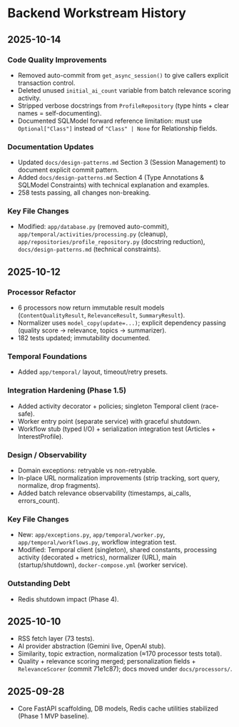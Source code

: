 # Backend Workstream History

## 2025-10-14

### Code Quality Improvements

- Removed auto-commit from `get_async_session()` to give callers explicit transaction control.
- Deleted unused `initial_ai_count` variable from batch relevance scoring activity.
- Stripped verbose docstrings from `ProfileRepository` (type hints + clear names = self-documenting).
- Documented SQLModel forward reference limitation: must use `Optional["Class"]` instead of `"Class" | None` for Relationship fields.

### Documentation Updates

- Updated `docs/design-patterns.md` Section 3 (Session Management) to document explicit commit pattern.
- Added `docs/design-patterns.md` Section 4 (Type Annotations & SQLModel Constraints) with technical explanation and examples.
- 258 tests passing, all changes non-breaking.

### Key File Changes

- Modified: `app/database.py` (removed auto-commit), `app/temporal/activities/processing.py` (cleanup), `app/repositories/profile_repository.py` (docstring reduction), `docs/design-patterns.md` (technical constraints).

## 2025-10-12

### Processor Refactor

- 6 processors now return immutable result models (`ContentQualityResult`, `RelevanceResult`, `SummaryResult`).
- Normalizer uses `model_copy(update=...)`; explicit dependency passing (quality score → relevance, topics → summarizer).
- 182 tests updated; immutability documented.

### Temporal Foundations

- Added `app/temporal/` layout, timeout/retry presets.

### Integration Hardening (Phase 1.5)

- Added activity decorator + policies; singleton Temporal client (race-safe).
- Worker entry point (separate service) with graceful shutdown.
- Workflow stub (typed I/O) + serialization integration test (Articles + InterestProfile).

### Design / Observability

- Domain exceptions: retryable vs non-retryable.
- In-place URL normalization improvements (strip tracking, sort query, normalize, drop fragments).
- Added batch relevance observability (timestamps, ai_calls, errors_count).

### Key File Changes

- New: `app/exceptions.py`, `app/temporal/worker.py`, `app/temporal/workflows.py`, workflow integration test.
- Modified: Temporal client (singleton), shared constants, processing activity (decorated + metrics), normalizer (URL), main (startup/shutdown), `docker-compose.yml` (worker service).

### Outstanding Debt

- Redis shutdown impact (Phase 4).

## 2025-10-10

- RSS fetch layer (73 tests).
- AI provider abstraction (Gemini live, OpenAI stub).
- Similarity, topic extraction, normalization (≈170 processor tests total).
- Quality + relevance scoring merged; personalization fields + `RelevanceScorer` (commit 71e1c87); docs moved under `docs/processors/`.

## 2025-09-28

- Core FastAPI scaffolding, DB models, Redis cache utilities stabilized (Phase 1 MVP baseline).
